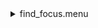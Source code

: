 <details><summary>find_focus.menu</summary><blockquote><pre><details><summary>find_focus.cbk</summary><blockquote><pre><details><summary>ND_IN.rcp</summary><blockquote><pre>nd in
</pre></blockquote></details><details><summary>Exposure_80.rcp</summary><blockquote><pre>exposure 80
</pre></blockquote></details><details><summary>dark_01wave_1beam_16sums_1rep_BOTH.rcp</summary><blockquote><pre>shut	in
data	rcam	both	656.28	16
data	rcam	both	656.28	16
data	rcam	both	656.28	16
data	rcam	both	656.28	16
data	rcam	both	656.28	16
data	rcam	both	656.28	16
data	rcam	both	656.28	16
data	rcam	both	656.28	16
data	rcam	both	656.28	16
data	rcam	both	656.28	16
</pre></blockquote></details><details><summary>706_focus.rcp</summary><blockquote><pre>prefilterrange 706
shut	out
o1 23.5
data	tcam	both	706.20	4
o1 24
data	tcam	both	706.20	4
o1 24.5
data	tcam	both	706.20	4
o1 25
data	tcam	both	706.20	4
o1 25.5
data	tcam	both	706.20	4
o1 26
data	tcam	both	706.20	4
o1 26.5
data	tcam	both	706.20	4
o1 27
data	tcam	both	706.20	4
o1 27.5
data	tcam	both	706.20	4
o1 28
data	tcam	both	706.20	4
o1 28.5
data	tcam	both	706.20	4
o1 29
data	tcam	both	706.20	4
o1 29.5
data	tcam	both	706.20	4
o1 30
data	tcam	both	706.20	4
o1 30.5
data	tcam	both	706.20	4
o1 31
data	tcam	both	706.20	4
o1 31.5
data	tcam	both	706.20	4
o1 32
data	tcam	both	706.20	4
o1 32.5
data	tcam	both	706.20	4
o1 33
data	tcam	both	706.20	4
o1 33.5
data	tcam	both	706.20	4
o1 34
data	tcam	both	706.20	4
o1 34.5
data	tcam	both	706.20	4
shut in
</pre></blockquote></details><details><summary>789_focus_whole_range-b.rcp</summary><blockquote><pre>o1 30
data	tcam	both	789.40	16
o1 31
data	tcam	both	789.40	16
o1 32
data	tcam	both	789.40	16
o1 33
data	tcam	both	789.40	16
o1 34
data	tcam	both	789.40	16
o1 35
data	tcam	both	789.40	16
o1 36
data	tcam	both	789.40	16
o1 37
data	tcam	both	789.40	16
o1 38
data	tcam	both	789.40	16
o1 39
data	tcam	both	789.40	16
o1 40
data	tcam	both	789.40	16
o1 41
data	tcam	both	789.40	16
o1 42
data	tcam	both	789.40	16
o1 43
data	tcam	both	789.40	16
o1 44
data	tcam	both	789.40	16
o1 45
data	tcam	both	789.40	16
o1 46
data	tcam	both	789.40	16
o1 47
data	tcam	both	789.40	16
o1 48
data	tcam	both	789.40	16
o1 49
data	tcam	both	789.40	16
o1 50
data	tcam	both	789.40	16
o1 51
data	tcam	both	789.40	16
o1 52
data	tcam	both	789.40	16
o1 53
data	tcam	both	789.40	16
o1 54
data	tcam	both	789.40	16
o1 55
data	tcam	both	789.40	16
o1 56
data	tcam	both	789.40	16
o1 57
data	tcam	both	789.40	16
o1 58
data	tcam	both	789.40	16
o1 59
data	tcam	both	789.40	16
o1 60
data	tcam	both	789.40	16
o1 61
data	tcam	both	789.40	16
shut in
</pre></blockquote></details><details><summary>ND_OUT.rcp</summary><blockquote><pre>nd out
</pre></blockquote></details></pre></blockquote></details></pre></blockquote></details>